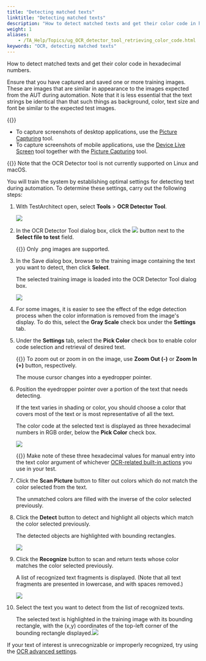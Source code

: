 ```yaml
--- 
title: "Detecting matched texts"
linktitle: "Detecting matched texts"
description: "How to detect matched texts and get their color code in hexadecimal numbers."
weight: 1
aliases: 
    - /TA_Help/Topics/ug_OCR_detector_tool_retrieving_color_code.html
keywords: "OCR, detecting matched texts"
---
```


How to detect matched texts and get their color code in hexadecimal numbers.

Ensure that you have captured and saved one or more training images. These are images that are similar in appearance to the images expected from the AUT during automation. Note that it is less essential that the text strings be identical than that such things as background, color, text size and font be similar to the expected test images.

{{<note>}}

-   To capture screenshots of desktop applications, use the [Picture Capturing](/user-guide/projects-and-project-items/project-items/picture-checks/picture-capturing-tool/) tool.
-   To capture screenshots of mobile applications, use the [Device Live Screen](/automation-guide/application-testing/mobile-testing/additional-tasks-and-tools/capturing-screenshots-of-a-mobile-device) tool together with the [Picture Capturing](/user-guide/projects-and-project-items/project-items/picture-checks/picture-capturing-tool/) tool.

{{<note>}} Note that the OCR Detector tool is not currently supported on Linux and macOS.

You will train the system by establishing optimal settings for detecting text during automation. To determine these settings, carry out the following steps:

1.  With TestArchitect open, select **Tools** \> **OCR Detector Tool**.

    ![](/images/TA_Help/Images/OCR_detector_tool_dlg.png)

2.  In the OCR Detector Tool dialog box, click the ![](/images/TA_Help/Images/btn.browse-ellipsis.01.png) button next to the **Select file to test** field.

    {{<note>}} Only .png images are supported.

3.  In the Save dialog box, browse to the training image containing the text you want to detect, then click **Select**.

    The selected training image is loaded into the OCR Detector Tool dialog box.

    ![](/images/TA_Help/Images/OCR_detector_tool_dlg_loaded_image.png)

4.  For some images, it is easier to see the effect of the edge detection process when the color information is removed from the image's display. To do this, select the **Gray Scale** check box under the **Settings** tab.

5.  Under the **Settings** tab, select the **Pick Color** check box to enable color code selection and retrieval of desired text.

    {{<tip>}} To zoom out or zoom in on the image, use **Zoom Out \(-\)** or **Zoom In \(+\)** button, respectively.

    The mouse cursor changes into a eyedropper pointer.

6.  Position the eyedropper pointer over a portion of the text that needs detecting.

    If the text varies in shading or color, you should choose a color that covers most of the text or is most representative of all the text.

    The color code at the selected text is displayed as three hexadecimal numbers in RGB order, below the **Pick Color** check box.

    ![](/images/TA_Help/Images/OCR_detector_tool_dlg_pick_color.png)

    {{<important>}} Make note of these three hexadecimal values for manual entry into the text color argument of whichever [OCR-related built-in actions](/automation-guide/action-based-testing-language/built-in-actions/user-interface-actions/optical-character-recognition/) you use in your test.

7.  Click the **Scan Picture** button to filter out colors which do not match the color selected from the text.

    The unmatched colors are filled with the inverse of the color selected previously.

8.  Click the **Detect** button to detect and highlight all objects which match the color selected previously.

    The detected objects are highlighted with bounding rectangles.

    ![](/images/TA_Help/Images/OCR_detector_tool_dlg_detected_objects.png)

9.  Click the **Recognize** button to scan and return texts whose color matches the color selected previously.

    A list of recognized text fragments is displayed. \(Note that all text fragments are presented in lowercase, and with spaces removed.\)

    ![](/images/TA_Help/Images/OCR_detector_tool_dlg_recognized_texts.png)

10. Select the text you want to detect from the list of recognized texts.

    The selected text is highlighted in the training image with its bounding rectangle, with the \(x,y\) coordinates of the top-left corner of the bounding rectangle displayed.![](/images/TA_Help/Images/OCR_detector_tool_dlg_selected_text.png)


If your text of interest is unrecognizable or improperly recognized, try using the [OCR advanced settings](/user-guide/getting-started/working-with-testarchitect-client/advanced-features-of-testarchitect-client/ocr-detector-tool/ocr-advanced-settings).



